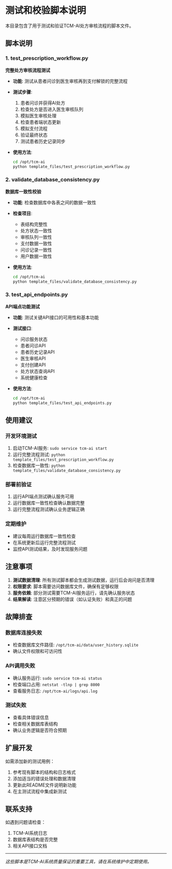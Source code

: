 # 测试和校验脚本说明

本目录包含了用于测试和验证TCM-AI处方审核流程的脚本文件。

## 脚本说明

### 1. test_prescription_workflow.py
**完整处方审核流程测试**

- **功能**: 测试从患者问诊到医生审核再到支付解锁的完整流程
- **测试步骤**:
  1. 患者问诊并获得AI处方
  2. 检查处方是否进入医生审核队列
  3. 模拟医生审核处理
  4. 检查患者端状态更新
  5. 模拟支付流程
  6. 验证最终状态
  7. 测试患者历史记录同步

- **使用方法**:
  ```bash
  cd /opt/tcm-ai
  python template_files/test_prescription_workflow.py
  ```

### 2. validate_database_consistency.py
**数据库一致性校验**

- **功能**: 检查数据库中各表之间的数据一致性
- **检查项目**:
  - 表结构完整性
  - 处方状态一致性
  - 审核队列一致性
  - 支付数据一致性
  - 问诊记录一致性
  - 用户数据一致性

- **使用方法**:
  ```bash
  cd /opt/tcm-ai
  python template_files/validate_database_consistency.py
  ```

### 3. test_api_endpoints.py
**API端点功能测试**

- **功能**: 测试关键API接口的可用性和基本功能
- **测试接口**:
  - 问诊服务状态
  - 患者问诊API
  - 患者历史记录API
  - 医生审核API
  - 支付创建API
  - 处方状态查询API
  - 系统健康检查

- **使用方法**:
  ```bash
  cd /opt/tcm-ai
  python template_files/test_api_endpoints.py
  ```

## 使用建议

### 开发环境测试
1. 启动TCM-AI服务: `sudo service tcm-ai start`
2. 运行完整流程测试: `python template_files/test_prescription_workflow.py`
3. 检查数据库一致性: `python template_files/validate_database_consistency.py`

### 部署前验证
1. 运行API端点测试确认服务可用
2. 运行数据库一致性检查确认数据完整
3. 运行完整流程测试确认业务逻辑正确

### 定期维护
- 建议每周运行数据库一致性检查
- 在系统更新后运行完整流程测试
- 监控API测试结果，及时发现服务问题

## 注意事项

1. **测试数据清理**: 所有测试脚本都会生成测试数据，运行后会询问是否清理
2. **权限要求**: 脚本需要访问数据库文件，确保有足够权限
3. **服务依赖**: 部分测试需要TCM-AI服务运行，请先确认服务状态
4. **结果解读**: 注意区分预期的错误（如认证失败）和真正的问题

## 故障排查

### 数据库连接失败
- 检查数据库文件路径: `/opt/tcm-ai/data/user_history.sqlite`
- 确认文件权限和可访问性

### API调用失败
- 确认服务运行: `sudo service tcm-ai status`
- 检查端口占用: `netstat -tlnp | grep 8000`
- 查看服务日志: `/opt/tcm-ai/logs/api.log`

### 测试失败
- 查看具体错误信息
- 检查相关数据库表结构
- 确认业务逻辑是否符合预期

## 扩展开发

如需添加新的测试用例：

1. 参考现有脚本的结构和日志格式
2. 添加适当的错误处理和数据清理
3. 更新此README文件说明新功能
4. 在主测试流程中集成新测试

## 联系支持

如遇到问题请检查：
1. TCM-AI系统日志
2. 数据库表结构是否完整
3. 相关API接口文档

---

*这些脚本是TCM-AI系统质量保证的重要工具，请在系统维护中定期使用。*